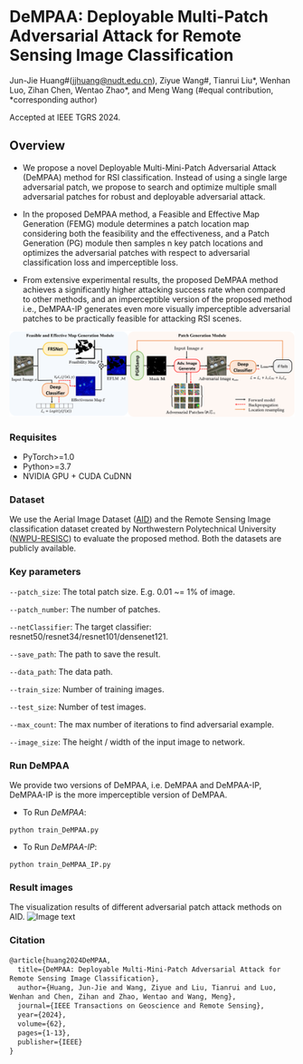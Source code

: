 # DeMPAA: Deployable Multi-Patch Adversarial Attack for Remote Sensing Image Classification
Jun-Jie Huang#(jjhuang@nudt.edu.cn), Ziyue Wang#, Tianrui Liu*, Wenhan Luo, Zihan Chen, Wentao Zhao*, and Meng Wang
(#equal contribution, *corresponding author)

Accepted at IEEE TGRS 2024.

## Overview

- We propose a novel Deployable Multi-Mini-Patch Adversarial Attack (DeMPAA) method for RSI classification. Instead of using a single large adversarial patch, 
we propose to search and optimize multiple small adversarial patches for robust and deployable adversarial attack.
    
- In the proposed DeMPAA method, a Feasible and Effective Map Generation (FEMG) module determines a patch location map considering both the feasibility and the effectiveness,
and a Patch Generation (PG) module then samples n key patch locations and optimizes the adversarial patches with respect to adversarial classification loss and imperceptible loss.
    
- From extensive experimental results, the proposed DeMPAA method achieves a significantly higher attacking success rate when compared to other methods, and an imperceptible version of the proposed method i.e.,
DeMPAA-IP generates even more visually imperceptible adversarial patches to be practically feasible for attacking RSI scenes.

![Image text](./overview.png)


### Requisites

- PyTorch>=1.0
- Python>=3.7
- NVIDIA GPU + CUDA CuDNN

### Dataset

We use the Aerial Image Dataset ([AID](http://hyper.ai/datasets/5446)) and the Remote Sensing Image classification dataset created by Northwestern Polytechnical University ([NWPU-RESISC](https://hyper.ai/datasets/5449)) to 
evaluate the proposed method. Both the datasets are publicly available.

### Key parameters
```--patch_size```: The total patch size. E.g. 0.01 ~= 1% of image.

```--patch_number```: The number of patches.

```--netClassifier```: The target classifier: resnet50/resnet34/resnet101/densenet121.

```--save_path```: The path to save the result.

```--data_path```: The data path.

```--train_size```: Number of training images.

```--test_size```: Number of test images.

```--max_count```: The max number of iterations to find adversarial example.

```--image_size```: The height / width of the input image to network.


### Run DeMPAA
We provide two versions of DeMPAA, i.e. DeMPAA and DeMPAA-IP, DeMPAA-IP is the more imperceptible version of DeMPAA.
- To Run *DeMPAA*:

```
python train_DeMPAA.py
```

- To Run *DeMPAA-IP*:

```
python train_DeMPAA_IP.py
```

### Result images
The visualization results of different adversarial patch attack methods on AID.
![Image text](./DeMPAA.png)

### Citation
```
@article{huang2024DeMPAA,
  title={DeMPAA: Deployable Multi-Mini-Patch Adversarial Attack for Remote Sensing Image Classification},
  author={Huang, Jun-Jie and Wang, Ziyue and Liu, Tianrui and Luo, Wenhan and Chen, Zihan and Zhao, Wentao and Wang, Meng},
  journal={IEEE Transactions on Geoscience and Remote Sensing},
  year={2024},
  volume={62},
  pages={1-13},
  publisher={IEEE}
}

```
